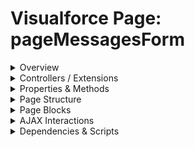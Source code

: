 # Visualforce Page: pageMessagesForm

<details>
<summary>Overview</summary>

## Visualforce Page Overview: pageMessagesForm

No overview found.

### Purpose of the Page
No purpose found.



### Metadata
- **API Version**: 54
- **Label**: Page Messages Form

</details>

<details>
<summary>Controllers / Extensions</summary>

## Key Controllers / Extensions Used
- **Standard Controller**: None
- **Custom Controller**: PageMessagesFormController
- **Extensions**: 
  None

</details>

<details>
<summary>Properties & Methods</summary>

## Properties
No public properties found in associated Apex controllers/extensions.

## Methods
| Name | Return Type | Parameters | Visibility | Modifiers | Description |
| ------ | ------------- | ------------ | ------------ | ----------- | ------------- |
| `createCity` | `void` | `()` | `` | `None` |  |
| `cancel` | `PageReference` | `()` | `` | `None` |  |

</details>

<details>
<summary>Page Structure</summary>

### Forms
- Contains 1 `apex:form` component(s)

### Inputs
The page utilizes the following input bindings/fields:
- `{!cityName}`

### Buttons
The page has buttons/links linked to the following actions:
- `{!cancel}`
- `{!createCity}`

</details>

<details>
<summary>Page Blocks</summary>
## Page Blocks on the Page
No `apex:pageBlock` components detected.
</details>

<details>
<summary>AJAX Interactions</summary>

- No `apex:actionSupport` components detected

- No `apex:outputPanel` components with an ID detected

</details>

<details>
<summary>Dependencies & Scripts</summary>

### Objects
- `PageMessagesFormController`

### Fields
- `cityName`
- `cancel`
- `createCity`

### Custom Components
- No custom components detected

### Scripts
- No script tags detected

</details>